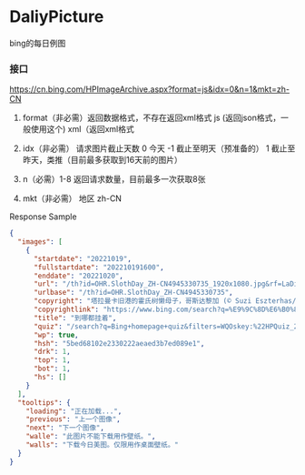 # DaliyPicture
bing的每日例图

### 接口 

https://cn.bing.com/HPImageArchive.aspx?format=js&idx=0&n=1&mkt=zh-CN

1. format（非必需）返回数据格式，不存在返回xml格式
    js (返回json格式，一般使用这个)
    xml（返回xml格式
   
2. idx（非必需） 请求图片截止天数
   0 今天
   -1 截止至明天（预准备的）
   1 截止至昨天，类推（目前最多获取到16天前的图片）
   
3. n（必需）1-8 返回请求数量，目前最多一次获取8张

4. mkt（非必需） 地区 zh-CN

Response Sample

```json
{
  "images": [
    {
      "startdate": "20221019",
      "fullstartdate": "202210191600",
      "enddate": "20221020",
      "url": "/th?id=OHR.SlothDay_ZH-CN4945330735_1920x1080.jpg&rf=LaDigue_1920x1080.jpg&pid=hp",
      "urlbase": "/th?id=OHR.SlothDay_ZH-CN4945330735",
      "copyright": "塔拉曼卡旧港的霍氏树懒母子，哥斯达黎加 (© Suzi Eszterhas/Minden Pictures)",
      "copyrightlink": "https://www.bing.com/search?q=%E9%9C%8D%E6%B0%8F%E6%A0%91%E6%87%92&FORM=hpcapt&mkt=zh-cn",
      "title": "到哪都挂着",
      "quiz": "/search?q=Bing+homepage+quiz&filters=WQOskey:%22HPQuiz_20221019_SlothDay%22&FORM=HPQUIZ",
      "wp": true,
      "hsh": "5bed68102e2330222aeaed3b7ed089e1",
      "drk": 1,
      "top": 1,
      "bot": 1,
      "hs": []
    }
  ],
  "tooltips": {
    "loading": "正在加载...",
    "previous": "上一个图像",
    "next": "下一个图像",
    "walle": "此图片不能下载用作壁纸。",
    "walls": "下载今日美图。仅限用作桌面壁纸。"
  }
}
```
